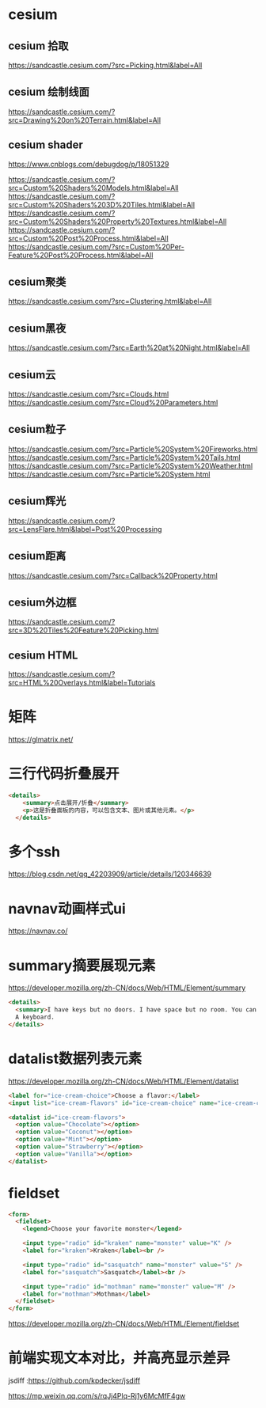# cesium

## cesium 拾取

<https://sandcastle.cesium.com/?src=Picking.html&label=All>

## cesium 绘制线面

<https://sandcastle.cesium.com/?src=Drawing%20on%20Terrain.html&label=All>

## cesium shader

<https://www.cnblogs.com/debugdog/p/18051329>

<https://sandcastle.cesium.com/?src=Custom%20Shaders%20Models.html&label=All>
<https://sandcastle.cesium.com/?src=Custom%20Shaders%203D%20Tiles.html&label=All>
<https://sandcastle.cesium.com/?src=Custom%20Shaders%20Property%20Textures.html&label=All>
<https://sandcastle.cesium.com/?src=Custom%20Post%20Process.html&label=All>
<https://sandcastle.cesium.com/?src=Custom%20Per-Feature%20Post%20Process.html&label=All>

## cesium聚类

<https://sandcastle.cesium.com/?src=Clustering.html&label=All>

## cesium黑夜

<https://sandcastle.cesium.com/?src=Earth%20at%20Night.html&label=All>

## cesium云

<https://sandcastle.cesium.com/?src=Clouds.html>
<https://sandcastle.cesium.com/?src=Cloud%20Parameters.html>

## cesium粒子

<https://sandcastle.cesium.com/?src=Particle%20System%20Fireworks.html>
<https://sandcastle.cesium.com/?src=Particle%20System%20Tails.html>
<https://sandcastle.cesium.com/?src=Particle%20System%20Weather.html>
<https://sandcastle.cesium.com/?src=Particle%20System.html>

## cesium辉光

<https://sandcastle.cesium.com/?src=LensFlare.html&label=Post%20Processing>

## cesium距离

<https://sandcastle.cesium.com/?src=Callback%20Property.html>

## cesium外边框

<https://sandcastle.cesium.com/?src=3D%20Tiles%20Feature%20Picking.html>

## cesium HTML

<https://sandcastle.cesium.com/?src=HTML%20Overlays.html&label=Tutorials>

# 矩阵

<https://glmatrix.net/>

# 三行代码折叠展开

```html
<details>  
    <summary>点击展开/折叠</summary>  
    <p>这是折叠面板的内容，可以包含文本、图片或其他元素。</p>  
  </details>
```

# 多个ssh

<https://blog.csdn.net/qq_42203909/article/details/120346639>

# navnav动画样式ui

<https://navnav.co/>

# summary摘要展现元素

<https://developer.mozilla.org/zh-CN/docs/Web/HTML/Element/summary>

```html
<details>
  <summary>I have keys but no doors. I have space but no room. You can enter but can’t leave. What am I?</summary>
  A keyboard.
</details>

```

# datalist数据列表元素

<https://developer.mozilla.org/zh-CN/docs/Web/HTML/Element/datalist>

```html
<label for="ice-cream-choice">Choose a flavor:</label>
<input list="ice-cream-flavors" id="ice-cream-choice" name="ice-cream-choice" />

<datalist id="ice-cream-flavors">
  <option value="Chocolate"></option>
  <option value="Coconut"></option>
  <option value="Mint"></option>
  <option value="Strawberry"></option>
  <option value="Vanilla"></option>
</datalist>

```

# fieldset

```html
<form>
  <fieldset>
    <legend>Choose your favorite monster</legend>

    <input type="radio" id="kraken" name="monster" value="K" />
    <label for="kraken">Kraken</label><br />

    <input type="radio" id="sasquatch" name="monster" value="S" />
    <label for="sasquatch">Sasquatch</label><br />

    <input type="radio" id="mothman" name="monster" value="M" />
    <label for="mothman">Mothman</label>
  </fieldset>
</form>

```

<https://developer.mozilla.org/zh-CN/docs/Web/HTML/Element/fieldset>

# 前端实现文本对比，并高亮显示差异

 jsdiff :<https://github.com/kpdecker/jsdiff>

<https://mp.weixin.qq.com/s/rqJj4Plq-Rj1y6McMfF4gw>
